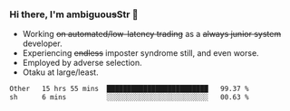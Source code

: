### Hi there, I'm ambiguou~~s~~Str 👋

<!--
**ambiguoustexture/ambiguoustexture** is a ✨ _special_ ✨ repository because its `README.md` (this file) appears on your GitHub profile.

Here are some ideas to get you started:
-->
- Working ~~on automated/low-latency trading~~ as a ~~always junior system~~ developer.
- Experiencing ~~endless~~ imposter syndrome still, and even worse.
- Employed by adverse selection.
- Otaku at large/least.

<!--START_SECTION:waka-->

```txt
Other   15 hrs 55 mins  █████████████████████████   99.37 %
sh      6 mins          ░░░░░░░░░░░░░░░░░░░░░░░░░   00.63 %
```

<!--END_SECTION:waka-->
